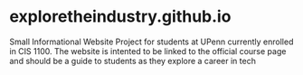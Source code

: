 # exploretheindustry.github.io
Small Informational Website Project for students at UPenn currently enrolled in CIS 1100. The website is intented to be linked to the official course page and should be a guide to students as they explore a career in tech
